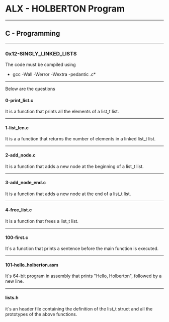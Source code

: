 # ALX - HOLBERTON Program
 
 ------------

## C - Programming 

------------

### 0x12-SINGLY_LINKED_LISTS 

The code must be compiled using 


*  gcc -Wall -Werror -Wextra -pedantic *.c**

------------

Below are the questions

#### 0-print_list.c

It is a function that prints all the elements of a list_t list.

------------

#### 1-list_len.c

It is a a function that returns the number of elements in a linked list_t list.

------------
#### 2-add_node.c

It is a function that adds a new node at the beginning of a list_t list.

------------

#### 3-add_node_end.c
 It is a function that adds a new node at the end of a list_t list.

------------

#### 4-free_list.c
 It is a function that frees a list_t list.

------------
#### 100-first.c
It`s a function that prints a sentence before the main function is executed.


------------
#### 101-hello_holberton.asm
It`s 64-bit program in assembly that prints "Hello, Holberton", followed by a new line.

------------

#### lists.h
it`s an header file containing the definition of the list_t struct and all the prototypes of the above functions.


